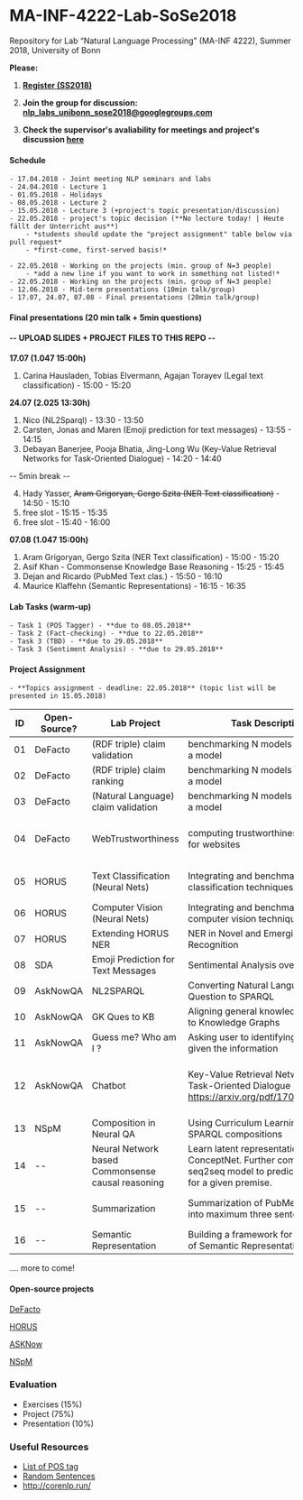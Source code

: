 # MA-INF-4222-Lab-SoSe2018
Repository for Lab “Natural Language Processing” (MA-INF 4222), Summer 2018, University of Bonn

**Please:**

1. [**Register (SS2018)**](https://docs.google.com/forms/d/e/1FAIpQLSdjCWyeyPTnorNrIGzxjY4kIT2BFe8KP3nf1kVoO9OD5vnk5A/viewform)

2. **Join the group for discussion: nlp_labs_unibonn_sose2018@googlegroups.com**

3. **Check the supervisor's avaliability for meetings and project's discussion [here](https://docs.google.com/spreadsheets/d/16w-LJ3ZgoXCI6e33X-DLBkvjwGA9P83GvnCXEBTKlRw/edit#gid=303121421)**

#### Schedule
	- 17.04.2018 - Joint meeting NLP seminars and labs
	- 24.04.2018 - Lecture 1
	- 01.05.2018 - Holidays
	- 08.05.2018 - Lecture 2
	- 15.05.2018 - Lecture 3 (+project's topic presentation/discussion)
	- 22.05.2018 - project's topic decision (**No lecture today! | Heute fällt der Unterricht aus**)
		- *students should update the "project assignment" table below via pull request*
		- *first-come, first-served basis!*

	- 22.05.2018 - Working on the projects (min. group of N=3 people)
		- *add a new line if you want to work in something not listed!*
	- 22.05.2018 - Working on the projects (min. group of N=3 people)
	- 12.06.2018 - Mid-term presentations (10min talk/group)
	- 17.07, 24.07, 07.08 - Final presentations (20min talk/group)

#### Final presentations (20 min talk + 5min questions)

#### -- UPLOAD SLIDES + PROJECT FILES TO THIS REPO --

**17.07 (1.047 15:00h)**

1. Carina Hausladen, Tobias Elvermann, Agajan Torayev (Legal text classification) - 15:00 - 15:20

**24.07 (2.025 13:30h)**

1. Nico (NL2Sparql) - 13:30 - 13:50
2. Carsten, Jonas and Maren (Emoji prediction for text messages) - 13:55 - 14:15
3. Debayan Banerjee, Pooja Bhatia, Jing-Long Wu (Key-Value Retrieval Networks for Task-Oriented Dialogue) - 14:20 - 14:40
	
 -- 5min break -- 
	
4. Hady Yasser, ~~Aram Grigoryan, Gergo Szita (NER Text classification)~~ - 14:50 - 15:10
5. free slot - 15:15 - 15:35
6. free slot - 15:40 - 16:00
		
**07.08 (1.047 15:00h)**

1. Aram Grigoryan, Gergo Szita (NER Text classification) - 15:00 - 15:20
2. Asif Khan - Commonsense Knowledge Base Reasoning - 15:25 - 15:45
3. Dejan and Ricardo (PubMed Text clas.) - 15:50 - 16:10 
4. Maurice Klaffehn (Semantic Representations) - 16:15 - 16:35

#### Lab Tasks (warm-up)
	- Task 1 (POS Tagger) - **due to 08.05.2018**
	- Task 2 (Fact-checking) - **due to 22.05.2018**
	- Task 3 (TBD) - **due to 29.05.2018**
	- Task 3 (Sentiment Analysis) - **due to 29.05.2018**

#### Project Assignment
	- **Topics assignment - deadline: 22.05.2018** (topic list will be presented in 15.05.2018)

|ID| Open-Source? | Lab Project | Task Description  | Student(s) | Adviser  |
|---|---------------------|---------------------|-------------------|---------|----------|
|01| DeFacto | (RDF triple) claim validation | benchmarking N models + designing a model | (student names) | Esteves  |
|02| DeFacto | (RDF triple) claim ranking | benchmarking N models + designing a model  | (Omar Sallam) | Esteves  |
|03| DeFacto | (Natural Language) claim validation | benchmarking N models + desigining a model | -- | Esteves  |
|04| DeFacto | WebTrustworthiness | computing trustworthiness indicators for websites | (Rakesh Lagare, Nagesh Ramamoorthy | Esteves  |
|05| HORUS | Text Classification (Neural Nets) | Integrating and benchmarking text classification techniques in NER | (Torayev, Elvermann, Hausladen) | Esteves  |
|06| HORUS | Computer Vision (Neural Nets) | Integrating and benchmarking computer vision techniques in NER | -- | Esteves  |
|07| HORUS | Extending HORUS NER | NER in Novel and Emerging Entity Recognition | -- | Esteves  |
|08| SDA | Emoji Prediction for Text Messages | Sentimental Analysis over dailog | (Draschner, Weinz, Pielka| Mohnish D  |
|09| AskNowQA| NL2SPARQL | Converting Natural Language Question to SPARQL  | Aykul, Çil, Nico  | Mohnish D  |
|10| AskNowQA| GK Ques to KB | Aligning general knowledge question to Knowledge Graphs   | -- | Mohnish D  |
|11| AskNowQA| Guess me? Who am I ? | Asking user to identifying the entity given the information   | -- | Mohnish D  |
|12| AskNowQA| Chatbot | Key-Value Retrieval Networks for Task-Oriented Dialogue https://arxiv.org/pdf/1705.05414.pdf | Debayan Banerjee, Pooja Bhatia, Jing-Long Wu | Mohnish D /Debanjan  |
|13| NSpM | Composition in Neural QA | Using Curriculum Learning to learn SPARQL compositions | -- | Esteves / Tommaso |
|14| -- | Neural Network based Commonsense causal reasoning | Learn latent representation of ConceptNet. Further combine it with seq2seq model to predict response for a given premise.  | Asif Khan | Esteves |
|15| -- | Summarization | Summarization of PubMed Abstracts into maximum three sentences | Ricardo Martinez, Dejan Dukic | Esteves |
|16| -- | Semantic Representation | Building a framework for generation of Semantic Representations  | ma_klaf | Esteves |
....
more to come!

#### Open-source projects

[DeFacto](https://github.com/SmartDataAnalytics/DeFacto)

[HORUS](https://github.com/SmartDataAnalytics/horus-ner)

[ASKNow](https://github.com/AskNowQA)

[NSpM](https://github.com/AKSW/NSpM)

### Evaluation
  - Exercises (15%) 
  - Project (75%) 
  - Presentation (10%)

### Useful Resources
- [List of POS tag](https://www.ling.upenn.edu/courses/Fall_2003/ling001/penn_treebank_pos.html)
- [Random Sentences](https://cockatooscreeching.wordpress.com/2014/05/29/a-list-of-completely-random-sentences/) 
- http://corenlp.run/

